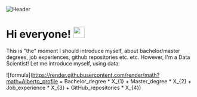 ![Header](https://pbs.twimg.com/media/CqaI7iEWcAAimn6.jpg)

# Hi everyone! <img src="https://raw.githubusercontent.com/MartinHeinz/MartinHeinz/master/wave.gif" width="30px">
This is "the" moment I should introduce myself, about bachelor/master degrees, job experiences, github repositories etc. etc. However, I'm a Data Scientist! Let me introduce myself, using data:

![formula](https://render.githubusercontent.com/render/math?math=Alberto_profile = Bachelor_degree * X_{1} + Master_degree * X_{2} + Job_experience * X_{3} + GitHub_repositories * X_{4})
